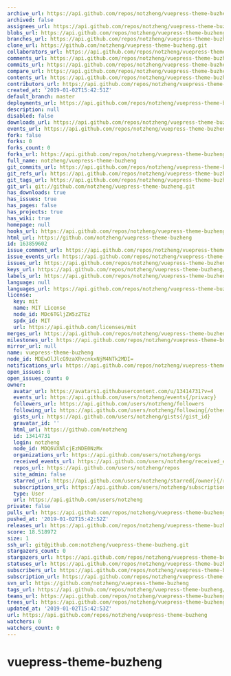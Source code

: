 ```yaml
---
archive_url: https://api.github.com/repos/notzheng/vuepress-theme-buzheng/{archive_format}{/ref}
archived: false
assignees_url: https://api.github.com/repos/notzheng/vuepress-theme-buzheng/assignees{/user}
blobs_url: https://api.github.com/repos/notzheng/vuepress-theme-buzheng/git/blobs{/sha}
branches_url: https://api.github.com/repos/notzheng/vuepress-theme-buzheng/branches{/branch}
clone_url: https://github.com/notzheng/vuepress-theme-buzheng.git
collaborators_url: https://api.github.com/repos/notzheng/vuepress-theme-buzheng/collaborators{/collaborator}
comments_url: https://api.github.com/repos/notzheng/vuepress-theme-buzheng/comments{/number}
commits_url: https://api.github.com/repos/notzheng/vuepress-theme-buzheng/commits{/sha}
compare_url: https://api.github.com/repos/notzheng/vuepress-theme-buzheng/compare/{base}...{head}
contents_url: https://api.github.com/repos/notzheng/vuepress-theme-buzheng/contents/{+path}
contributors_url: https://api.github.com/repos/notzheng/vuepress-theme-buzheng/contributors
created_at: '2019-01-02T15:42:51Z'
default_branch: master
deployments_url: https://api.github.com/repos/notzheng/vuepress-theme-buzheng/deployments
description: null
disabled: false
downloads_url: https://api.github.com/repos/notzheng/vuepress-theme-buzheng/downloads
events_url: https://api.github.com/repos/notzheng/vuepress-theme-buzheng/events
fork: false
forks: 0
forks_count: 0
forks_url: https://api.github.com/repos/notzheng/vuepress-theme-buzheng/forks
full_name: notzheng/vuepress-theme-buzheng
git_commits_url: https://api.github.com/repos/notzheng/vuepress-theme-buzheng/git/commits{/sha}
git_refs_url: https://api.github.com/repos/notzheng/vuepress-theme-buzheng/git/refs{/sha}
git_tags_url: https://api.github.com/repos/notzheng/vuepress-theme-buzheng/git/tags{/sha}
git_url: git://github.com/notzheng/vuepress-theme-buzheng.git
has_downloads: true
has_issues: true
has_pages: false
has_projects: true
has_wiki: true
homepage: null
hooks_url: https://api.github.com/repos/notzheng/vuepress-theme-buzheng/hooks
html_url: https://github.com/notzheng/vuepress-theme-buzheng
id: 163859602
issue_comment_url: https://api.github.com/repos/notzheng/vuepress-theme-buzheng/issues/comments{/number}
issue_events_url: https://api.github.com/repos/notzheng/vuepress-theme-buzheng/issues/events{/number}
issues_url: https://api.github.com/repos/notzheng/vuepress-theme-buzheng/issues{/number}
keys_url: https://api.github.com/repos/notzheng/vuepress-theme-buzheng/keys{/key_id}
labels_url: https://api.github.com/repos/notzheng/vuepress-theme-buzheng/labels{/name}
language: null
languages_url: https://api.github.com/repos/notzheng/vuepress-theme-buzheng/languages
license:
  key: mit
  name: MIT License
  node_id: MDc6TGljZW5zZTEz
  spdx_id: MIT
  url: https://api.github.com/licenses/mit
merges_url: https://api.github.com/repos/notzheng/vuepress-theme-buzheng/merges
milestones_url: https://api.github.com/repos/notzheng/vuepress-theme-buzheng/milestones{/number}
mirror_url: null
name: vuepress-theme-buzheng
node_id: MDEwOlJlcG9zaXRvcnkxNjM4NTk2MDI=
notifications_url: https://api.github.com/repos/notzheng/vuepress-theme-buzheng/notifications{?since,all,participating}
open_issues: 0
open_issues_count: 0
owner:
  avatar_url: https://avatars1.githubusercontent.com/u/13414731?v=4
  events_url: https://api.github.com/users/notzheng/events{/privacy}
  followers_url: https://api.github.com/users/notzheng/followers
  following_url: https://api.github.com/users/notzheng/following{/other_user}
  gists_url: https://api.github.com/users/notzheng/gists{/gist_id}
  gravatar_id: ''
  html_url: https://github.com/notzheng
  id: 13414731
  login: notzheng
  node_id: MDQ6VXNlcjEzNDE0NzMx
  organizations_url: https://api.github.com/users/notzheng/orgs
  received_events_url: https://api.github.com/users/notzheng/received_events
  repos_url: https://api.github.com/users/notzheng/repos
  site_admin: false
  starred_url: https://api.github.com/users/notzheng/starred{/owner}{/repo}
  subscriptions_url: https://api.github.com/users/notzheng/subscriptions
  type: User
  url: https://api.github.com/users/notzheng
private: false
pulls_url: https://api.github.com/repos/notzheng/vuepress-theme-buzheng/pulls{/number}
pushed_at: '2019-01-02T15:42:52Z'
releases_url: https://api.github.com/repos/notzheng/vuepress-theme-buzheng/releases{/id}
score: 18.518972
size: 1
ssh_url: git@github.com:notzheng/vuepress-theme-buzheng.git
stargazers_count: 0
stargazers_url: https://api.github.com/repos/notzheng/vuepress-theme-buzheng/stargazers
statuses_url: https://api.github.com/repos/notzheng/vuepress-theme-buzheng/statuses/{sha}
subscribers_url: https://api.github.com/repos/notzheng/vuepress-theme-buzheng/subscribers
subscription_url: https://api.github.com/repos/notzheng/vuepress-theme-buzheng/subscription
svn_url: https://github.com/notzheng/vuepress-theme-buzheng
tags_url: https://api.github.com/repos/notzheng/vuepress-theme-buzheng/tags
teams_url: https://api.github.com/repos/notzheng/vuepress-theme-buzheng/teams
trees_url: https://api.github.com/repos/notzheng/vuepress-theme-buzheng/git/trees{/sha}
updated_at: '2019-01-02T15:42:53Z'
url: https://api.github.com/repos/notzheng/vuepress-theme-buzheng
watchers: 0
watchers_count: 0
---
```


# vuepress-theme-buzheng
